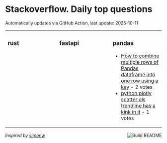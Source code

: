 # Stackoverflow. Daily top questions 

Automatically updates via GitHub Action, last update: <!-- date starts -->2025-10-11<!-- date ends -->


<table><tr><td valign="top" width="33%">

### rust
<!-- rust starts -->

<!-- rust ends -->
</td><td valign="top" width="34%">


### fastapi
<!-- fastapi starts -->

<!-- fastapi ends -->
</td><td valign="top" width="34%">


### pandas
<!-- pandas starts -->
* [How to combine multiple rows of Pandas dataframe into one row using a key](https://stackoverflow.com/questions/79787585/how-to-combine-multiple-rows-of-pandas-dataframe-into-one-row-using-a-key) - 2 votes
* [python plotly scatter ols trendline has a kink in it](https://stackoverflow.com/questions/79787051/python-plotly-scatter-ols-trendline-has-a-kink-in-it) - 1 votes
<!-- pandas ends -->
</td></tr></table>

<a href="https://github.com/hp0404/hp0404/actions"><img src="https://github.com/hp0404/hp0404/workflows/Build%20README/badge.svg" align="right" alt="Build README"></a> <p>*Inspired by  [simonw](https://github.com/simonw/simonw)*</p>
